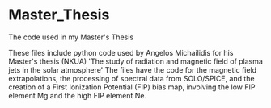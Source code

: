 # Master_Thesis
The code used in my Master's Thesis


These files include python code used by Angelos Michailidis for his Master's thesis (NKUA) 'The study of radiation and magnetic field of plasma jets in the solar atmosphere'
The files have the code for the magnetic field extrapolations, the processing of spectral data from SOLO/SPICE, and the creation of a First Ionization Potential (FIP) bias map, involving the low FIP element Mg and the high FIP element Ne.

